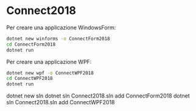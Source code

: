 # Connect2018
Per creare una applicazione WindowsForm:
```cmd
dotnet new winforms -o ConnectForm2018
cd ConnectForm2018
dotnet run
```

Per creare una applicazione WPF:
```cmd
dotnet new wpf -o ConnectWPF2018
cd ConnectWPF2018
dotnet run
```

dotnet new sln 
dotnet sln Connect2018.sln add ConnectForm2018
dotnet sln Connect2018.sln add ConnectWPF2018